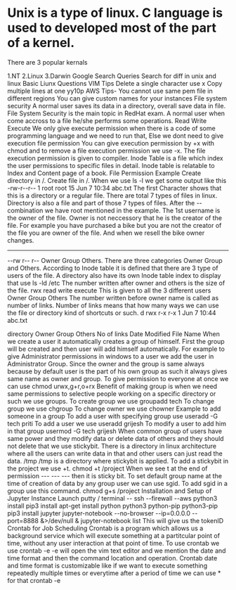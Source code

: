 # Unix is a type of linux. C language is used to developed most of the part of a kernel.

There are 3 popular kernals

1.NT
2.Linux
3.Darwin
Google Search Queries
Search for diff in unix and linux
Basic Liunx Questions
VIM Tips
Delete a single character use x
Copy multiple lines at one yy10p
AWS Tips-
You cannot use same pem file in different regions
You can give custom names for your instances
File system security
A normal user saves its data in a directory, overall save data in file.
File System Security is the main topic in RedHat exam.
A normal user when come accross to a file he/she performs some operations.
Read
Write
Execute
We only give execute permission when there is a code of some programming language and we need to run that, Else we dont need to give execution file permission
You can give execution permission by +x with chmod and to remove a file execution permission we use -x.
The file execution permission is given to compiler.
Inode Table is a file which index the user permissions to specific files in detail.
Inode table is relatable to Index and Content page of a book.
File Permission Example
Create directory in /.
Create file in /.
When we use ls -l we get some output like this
-rw-r--r-- 1 root root 15 Jun  7 10:34 abc.txt
The first Character shows that this is a directory or a regular file.
There are total 7 types of files in linux.
Directory is also a file and part of those 7 types of files.
After the -- combination we have root mentioned in the example.
The 1st username is the owner of the file.
Owner is not neccessory that he is the creator of the file.
For example you have purchased a bike but you are not the creator of the file you are owner of the file.
And when we resell the bike owner changes.
---- --- ---
--rw r-- r--
Owner Group Others.
There are three categories Owner Group and Others.
According to Inode table it is defined that there are 3 type of users of the file.
A directory also have its own Inode table index to display that use ls -ld /etc
The number written after owner and others is the size of the file.
rwx
read write execute
This is given to all the 3 different users
Owner Group Others
The number written before owner name is called as number of links.
Number of links means that how many ways we can use the file or directory kind of shortcuts or such.
d           rwx    r-x     r-x      1               Jun 7  10:44    abc.txt

directory   Owner  Group   Others   No of links     Date Modified   File Name
When we create a user it automatically creates a group of himself.
First the group will be created and then user will add himself automatically.
For example to give Administrator permissions in windows to a user we add the user in Administrator Group.
Since the owner and the group is same always because by default user is the part of his own group as such it always gives same name as owner and group.
To give permission to everyone at once we can use 
chmod urwx,g+r,o+rx
Benefit of making group is when we need same permissions to selective people working on a specific directory or such we use groups.
To create group we use groupadd tech
To change group we use chgroup
To change owner we use chowner
Example to add someone in a group
To add a user with specifying group use
useradd -G tech priti
To add a user we use
useradd grijesh
To modify a user to add him in that group
usermod -G tech grijesh
When common group of users have same power and they modify data or delete data of others and they should not delete that we use stickybit.
There is a directory in linux architecture where all the users can write data in that and other users can just read the data. /tmp
/tmp is a directory where stickybit is applied.
To add a stickybit in the project we use +t.
chmod +t /project
When we see t at the end of permission --- --- --- then it is sticky bit.
To set default group name at the time of creation of data by any group user we can use sgid.
To add sgid in a group use this command.
chmod g+s /project
Installation and Setup of Jupyter
Instance Launch
putty / terminal -- ssh --firewall --aws
python3 install pip3 install
apt-get install python python3 python-pip python3-pip
pip3 install jupyter
jupyter-notebook --no-browser --ip=0.0.0.0 --port=8888 &>/dev/null &
jupyter-notebook list
This will give us the tokenID
Crontab for Job Scheduling
Crontab is a program which allows us a background service which will execute something at a partitcular point of time, without any user interaction at that point of time.
To use crontab we use
crontab -e
-e will open the vim text editor and we mention the date and time format and then the command location and operation.
Crontab date and time format is customizable like if we want to execute something repeatedly multiple times or everytime after a period of time we can use * for that
crontab -e
